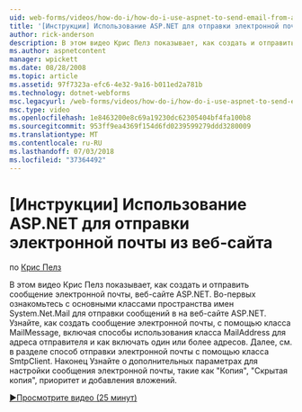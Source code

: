 ```yaml
---
uid: web-forms/videos/how-do-i/how-do-i-use-aspnet-to-send-email-from-a-web-site
title: '[Инструкции] Использование ASP.NET для отправки электронной почты из веб-сайта | Документация Майкрософт'
author: rick-anderson
description: В этом видео Крис Пелз показывает, как создать и отправить сообщение электронной почты, веб-сайте ASP.NET. Во-первых ознакомьтесь с основными классами f пространство имен System.Net.Mail...
ms.author: aspnetcontent
manager: wpickett
ms.date: 08/28/2008
ms.topic: article
ms.assetid: 97f7323a-efc6-4e32-9a16-b011ed2a781b
ms.technology: dotnet-webforms
msc.legacyurl: /web-forms/videos/how-do-i/how-do-i-use-aspnet-to-send-email-from-a-web-site
msc.type: video
ms.openlocfilehash: 1e8463200e8c69a19230dc62305404bf4fa100b8
ms.sourcegitcommit: 953ff9ea4369f154d6fd0239599279ddd3280009
ms.translationtype: MT
ms.contentlocale: ru-RU
ms.lasthandoff: 07/03/2018
ms.locfileid: "37364492"
---
```

<a name="how-do-i-use-aspnet-to-send-email-from-a-web-site"></a>[Инструкции] Использование ASP.NET для отправки электронной почты из веб-сайта
====================
по [Крис Пелз](https://twitter.com/chrispels)

В этом видео Крис Пелз показывает, как создать и отправить сообщение электронной почты, веб-сайте ASP.NET. Во-первых ознакомьтесь с основными классами пространства имен System.Net.Mail для отправки сообщений в на веб-сайте ASP.NET. Узнайте, как создать сообщение электронной почты, с помощью класса MailMessage, включая способы использования класса MailAddress для адреса отправителя и как включать один или более адресов. Далее, см. в разделе способ отправки электронной почты с помощью класса SmtpClient. Наконец Узнайте о дополнительных параметрах для настройки сообщения электронной почты, такие как "Копия", "Скрытая копия", приоритет и добавления вложений.

[&#9654;Просмотрите видео (25 минут)](https://channel9.msdn.com/Blogs/ASP-NET-Site-Videos/how-do-i-use-aspnet-to-send-email-from-a-web-site)
